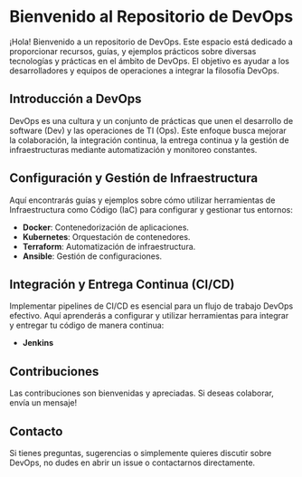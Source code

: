 # Bienvenido al Repositorio de DevOps

¡Hola! Bienvenido a un repositorio de DevOps. Este espacio está dedicado a proporcionar recursos, guías, y ejemplos prácticos sobre diversas tecnologías y prácticas en el ámbito de DevOps. El objetivo es ayudar a los desarrolladores y equipos de operaciones a integrar la filosofía DevOps.
## Introducción a DevOps

DevOps es una cultura y un conjunto de prácticas que unen el desarrollo de software (Dev) y las operaciones de TI (Ops). Este enfoque busca mejorar la colaboración, la integración continua, la entrega continua y la gestión de infraestructuras mediante automatización y monitoreo constantes.

## Configuración y Gestión de Infraestructura

Aquí encontrarás guías y ejemplos sobre cómo utilizar herramientas de Infraestructura como Código (IaC) para configurar y gestionar tus entornos:

- **Docker**: Contenedorización de aplicaciones.
- **Kubernetes**: Orquestación de contenedores.
- **Terraform**: Automatización de infraestructura.
- **Ansible**: Gestión de configuraciones.

## Integración y Entrega Continua (CI/CD)

Implementar pipelines de CI/CD es esencial para un flujo de trabajo DevOps efectivo. Aquí aprenderás a configurar y utilizar herramientas para integrar y entregar tu código de manera continua:

- **Jenkins**

## Contribuciones

Las contribuciones son bienvenidas y apreciadas. Si deseas colaborar, envía un mensaje!

## Contacto

Si tienes preguntas, sugerencias o simplemente quieres discutir sobre DevOps, no dudes en abrir un issue o contactarnos directamente.
